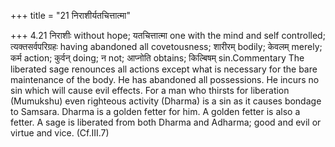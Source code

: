 +++
title = "21 निराशीर्यतचित्तात्मा"

+++
4.21 निराशीः without hope; यतचित्तात्मा one with the mind and self
controlled; त्यक्तसर्वपरिग्रहः having abandoned all covetousness;
शारीरम् bodily; केवलम् merely; कर्म action; कुर्वन् doing; न not;
आप्नोति obtains; किल्बिषम् sin.Commentary The liberated sage renounces
all actions except what is necessary for the bare maintenance of the
body. He has abandoned all possessions. He incurs no sin which will
cause evil effects. For a man who thirsts for liberation (Mumukshu) even
righteous activity (Dharma) is a sin as it causes bondage to Samsara.
Dharma is a golden fetter for him. A golden fetter is also a fetter. A
sage is liberated from both Dharma and Adharma; good and evil or virtue
and vice. (Cf.III.7)
